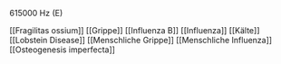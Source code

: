 615000 Hz (E)

[[Fragilitas ossium]]
[[Grippe]]
[[Influenza B]]
[[Influenza]]
[[Kälte]]
[[Lobstein Disease]]
[[Menschliche Grippe]]
[[Menschliche Influenza]]
[[Osteogenesis imperfecta]]